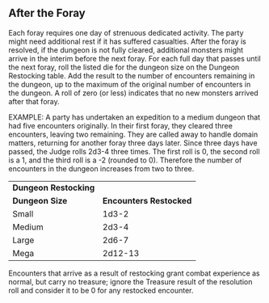## After the Foray

Each foray requires one day of strenuous dedicated activity. The party might need additional rest if it has suffered casualties. After the foray is resolved, if the dungeon is not fully cleared, additional monsters might arrive in the interim before the next foray. For each full day that passes until the next foray, roll the listed die for the dungeon size on the Dungeon Restocking table. Add the result to the number of encounters remaining in the dungeon, up to the maximum of the original number of encounters in the dungeon. A roll of zero (or less) indicates that no new monsters arrived after that foray.

EXAMPLE: A party has undertaken an expedition to a medium dungeon that had five encounters originally. In their first foray, they cleared three encounters, leaving two remaining. They are called away to handle domain matters, returning for another foray three days later. Since three days have passed, the Judge rolls 2d3-4 three times. The first roll is 0, the second roll is a 1, and the third roll is a -2 (rounded to 0). Therefore the number of encounters in the dungeon increases from two to three.

|  |  |
| --- | --- |
| **Dungeon Restocking** | |
| **Dungeon Size** | **Encounters Restocked** |
| Small | 1d3-2 |
| Medium | 2d3-4 |
| Large | 2d6-7 |
| Mega | 2d12-13 |

Encounters that arrive as a result of restocking grant combat experience as normal, but carry no treasure; ignore the Treasure result of the resolution roll and consider it to be 0 for any restocked encounter.

